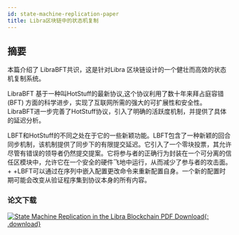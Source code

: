 ```yaml
---
id: state-machine-replication-paper
title: Libra区块链中的状态机复制
---
```


<!-- hide the table of contents --><style>.toc-headings {display: none !important; visibility: hidden !important;}</style>

## 摘要

本篇介绍了 LibraBFT共识，这是针对Libra 区块链设计的一个健壮而高效的状态机复制系统。

LibraBFT 基于一种叫HotStuff的最新协议,这个协议利用了数十年来拜占庭容错 (BFT) 方面的科学进步，实现了互联网所需的强大的可扩展性和安全性。 LibraBFT进一步完善了HotStuff协议，引入了明确的活跃度机制，并提供了具体的延迟分析。

LBFT和HotStuff的不同之处在于它的一些新颖功能。LBFT包含了一种新颖的回合同步机制，该机制提供了同步下的有限提交延迟。它引入了一个零块投票，其允许尽管有错误的领导者仍然提交提案。它将参与者的正确行为封装在一个可分离的信任区模块中，允许它在一个安全的硬件飞地中运行，从而减少了参与者的攻击面。
+
+LBFT可以通过在序列中嵌入配置更改命令来重新配置自身。一个新的配置时期可能会改变从验证程序集到协议本身的所有内容。


### 论文下载

[![State Machine Replication in the Libra Blockchain PDF Download](assets/illustrations/state-machine-pdf.png){: .download}](assets/papers/libra-consensus-state-machine-replication-in-the-libra-blockchain.pdf)
